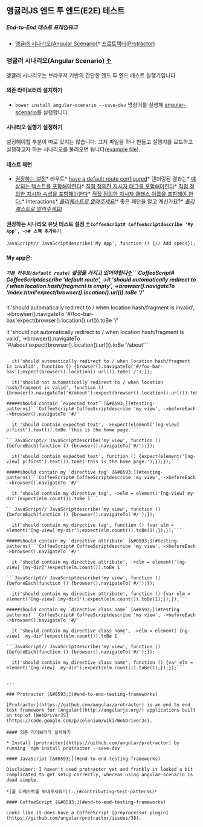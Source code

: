 ## 앵귤러JS 엔드 투 엔드(E2E) 테스트

##### End-to-End 테스트 프레임워크

* [앵귤러 시나리오(Angular Scenario)](#angular-scenario-)* [프로트렉터(Protractor)](#protractor-)

### 앵귤러 시나리오(Angular Scenario) [&#8593;](#end-to-end-testing-frameworks)

앵귤러 시나리오는 브라우저 기반의 간단한 엔드 투 엔드 테스트 실행기입니다.

#### 의존 라이브러리 설치하기

* `bower install angular-scenario --save-dev` 명령어를 실행해 [angular-scenario](https://github.com/angular/bower-angular-scenario)를 실행합니다.

#### 시나리오 실행기 설정하기

설정해야할 부분이 따로 있지는 않습니다. 그저 파일을 하나 만들고 실행기를 로드하고 실행하고자 하는 시나리오를 불러오면 됩니다([example file](../example/javascript/e2e.html)).

#### 테스트 패턴

* [권장하는 설정](#suggested-scenario-unit-test-setup-)* 라우트* [have a default route configured](#have-a-default-route-configured-)* 렌더링된 결과는* [예상되는 텍스트를 포함해야한다](#should-contain-expected-text-)* [직접 정의한 지시자 태그를 포함해야한다](#should-contain-my-directive-tag-)* [직접 정의한 지시자 속성을 포함해야한다](#should-contain-my-directive-attribute-)* [직접 정의한 지시자 클래스 이름을 포함해야 한다.](#should-contain-my-directive-class-name-)* Interactions* *[풀리퀘스트로 알려주세요!](../#contributing-test-patterns)** 좋은 패턴을 알고 계신가요?* *[풀리퀘스트로 알려주세요!](../#contributing-test-patterns)*

#### 권장하는 시나리오 유닛 테스트 설정 [&#8593;](#testing-patterns)```CoffeeScript# CoffeeScriptdescribe 'My App', -># 스펙 추가하기```

```JavaScript// JavaScriptdescribe('My App', function () {// Add specs});```

#### My app은:

##### `기본 라우트(default route)` 설정을 가지고 있어야한다[&#8593;](#testing-patterns)```CoffeeScript# CoffeeScriptdescribe 'default route', ->it 'should automatically redirect to / when location hash/fragment is empty', ->browser().navigateTo 'index.html'expect(browser().location().url()).toBe '/'

  it 'should automatically redirect to / when location hash/fragment is invalid', ->browser().navigateTo '#/foo-bar-bas'expect(browser().location().url()).toBe '/'

  it 'should not automatically redirect to / when location hash/fragment is valid', ->browser().navigateTo '#/about'expect(browser().location().url()).toBe '/about'```

```JavaScript// JavaScriptdescribe('기본 라우트', function () {it('should automatically redirect to / when location hash/fragment is empty', function () {browser().navigateTo('index.html');expect(browser().location().url()).toBe('/');});

  it('should automatically redirect to / when location hash/fragment is invalid', function () {browser().navigateTo('#/foo-bar-bas');expect(browser().location().url()).toBe('/');});

  it('should not automatically redirect to / when location hash/fragment is valid', function () {browser().navigateTo('#/about');expect(browser().location().url()).toBe('/about');});});```

#####should contain `expected text` [&#8593;](#testing-patterns)```CoffeeScript# CoffeeScriptdescribe 'my view', ->beforeEach ->browser().navigateTo '#/'

  it 'should contain expected text', ->expect(element('[ng-view] p:first').text()).toBe 'this is the home page.'```

```JavaScript// JavaScriptdescribe('my view', function () {beforeEach(function () {browser().navigateTo('#/');});

  it('should contain expected text', function () {expect(element('[ng-view] p:first').text()).toBe('this is the home page.');});});```

#####should contain my `directive tag` [&#8593;](#testing-patterns)```CoffeeScript# CoffeeScriptdescribe 'my view', ->beforeEach ->browser().navigateTo '#/'

  it 'should contain my directive tag', ->elm = element('[ng-view] my-dir')expect(elm.count()).toBe 1```

```JavaScript// JavaScriptdescribe('my view', function () {beforeEach(function () {browser().navigateTo('#/');});

  it('should contain my directive tag', function () {var elm = element('[ng-view] my-dir');expect(elm.count()).toBe(1);});});```

#####should contain my `directive attribute` [&#8593;](#testing-patterns)```CoffeeScript# CoffeeScriptdescribe 'my view', ->beforeEach ->browser().navigateTo '#/'

  it 'should contain my directive attribute', ->elm = element('[ng-view] [my-dir]')expect(elm.count()).toBe 1```

```JavaScript// JavaScriptdescribe('my view', function () {beforeEach(function () {browser().navigateTo('#/');});

  it('should contain my directive attribute', function () {var elm = element('[ng-view] [my-dir]');expect(elm.count()).toBe(1);});});```

#####should contain my `directive class name` [&#8593;](#testing-patterns)```CoffeeScript# CoffeeScriptdescribe 'my view', ->beforeEach ->browser().navigateTo '#/'

  it 'should contain my directive class name', ->elm = element('[ng-view] .my-dir')expect(elm.count()).toBe 1```

```JavaScript// JavaScriptdescribe('my view', function () {beforeEach(function () {browser().navigateTo('#/');});

  it('should contain my directive class name', function () {var elm = element('[ng-view] .my-dir');expect(elm.count()).toBe(1);});});```


---

### Protractor [&#8593;](#end-to-end-testing-frameworks)

[Protractor](https://github.com/angular/protractor) is an end to end test framework for [Angular](http://angularjs.org/) applications built on top of [WebDriverJS](https://code.google.com/p/selenium/wiki/WebDriverJs).

#### 의존 라이브러리 설치하기

* Install [protractor](https://github.com/angular/protractor) by running `npm install protractor --save-dev`

#### JavaScript [&#8593;](#end-to-end-testing-frameworks)

Disclaimer: I haven't used protractor yet and frankly it looked a bit complicated to get setup correctly, whereas using angular-scenario is dead simple.

*[풀 리퀘스트를 보내주세요!](../#contributing-test-patterns)*

#### CoffeeScript [&#8593;](#end-to-end-testing-frameworks)

Looks like it does have a CoffeeScript [preprocessor plugin](https://github.com/angular/protractor/issues/38).